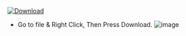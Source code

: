 [![Download](https://th.bing.com/th/id/R.4ee0a222a51b77567adeb1e42059bb3a?rik=tGfH%2f%2f4b%2byVybA&riu=http%3a%2f%2fwww.pngall.com%2fwp-content%2fuploads%2f2%2fDownload-Button-PNG-Download-Image.png&ehk=vrFJfs9wwz%2bWco0uv%2bZDgSJuy0iJulGvMuDxBWquRNM%3d&risl=&pid=ImgRaw&r=0)](https://drive.google.com/drive/folders/11nRY_AhPchRNpD5CXCz5_WgMNX8XX7K8?usp=sharing)
- Go to file & Right Click, Then Press Download.
![image](https://user-images.githubusercontent.com/79087136/144322250-1fd0073d-7ea9-4bae-9856-7eedc388f24a.png)
